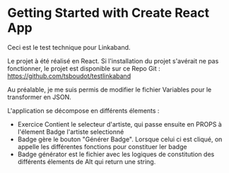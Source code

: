 # Getting Started with Create React App
Ceci est le test technique pour Linkaband. 

Le projet à été réalisé en React. Si l'installation du projet s'avérait ne pas fonctionner, le projet est disponible sur ce Repo Git : https://github.com/tsboudot/testlinkaband

Au préalable, je me suis permis de modifier le fichier Variables pour le transformer en JSON.

L'application se décompose en différents élements : 
- Exercice Contient le selecteur d'artiste, qui passe ensuite en PROPS à l'élement Badge l'artiste selectionné
- Badge gère le bouton "Générer Badge". Lorsque celui ci est cliqué, on appelle les différentes fonctions pour constituer ler badge
- Badge générator est le fichier avec les logiques de constitution des différents élements de Alt qui return une string. 


